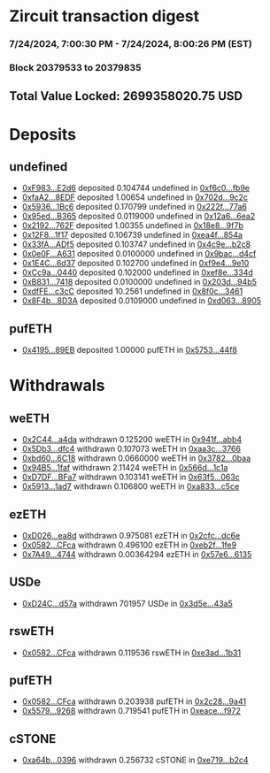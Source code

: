 # Zircuit transaction digest
### 7/24/2024, 7:00:30 PM - 7/24/2024, 8:00:26 PM (EST)
### Block 20379533 to 20379835

## Total Value Locked: 2699358020.75 USD

# Deposits
## undefined
- [0xF983...E2d6](https://etherscan.io/address/0xF983F09638AE220e9412949917Cf898C767BE2d6) deposited 0.104744 undefined in [0xf6c0...fb9e](https://etherscan.io/tx/0xF983F09638AE220e9412949917Cf898C767BE2d6)
- [0xfaA2...8EDF](https://etherscan.io/address/0xfaA2Fd21Df0Fa843dA19C8b083F596d067738EDF) deposited 1.00654 undefined in [0x702d...9c2c](https://etherscan.io/tx/0xfaA2Fd21Df0Fa843dA19C8b083F596d067738EDF)
- [0x5936...1Bc6](https://etherscan.io/address/0x5936dC518B381926195032ACbbFdaA85532e1Bc6) deposited 0.170799 undefined in [0x222f...77a6](https://etherscan.io/tx/0x5936dC518B381926195032ACbbFdaA85532e1Bc6)
- [0x95ed...B365](https://etherscan.io/address/0x95ed1Df3FDeD6B49e235b07dF2F76344EB5BB365) deposited 0.0119000 undefined in [0x12a6...6ea2](https://etherscan.io/tx/0x95ed1Df3FDeD6B49e235b07dF2F76344EB5BB365)
- [0x2192...762F](https://etherscan.io/address/0x2192260FB299D429C2a543c028B3AF96d62A762F) deposited 1.00355 undefined in [0x18e8...9f7b](https://etherscan.io/tx/0x2192260FB299D429C2a543c028B3AF96d62A762F)
- [0x12F8...1f17](https://etherscan.io/address/0x12F8B325b797Ef5B61a15Ca0885993791e2a1f17) deposited 0.106739 undefined in [0xea4f...854a](https://etherscan.io/tx/0x12F8B325b797Ef5B61a15Ca0885993791e2a1f17)
- [0x33fA...ADf5](https://etherscan.io/address/0x33fA83e5622d32974e09d5993f47c0eBF6FCADf5) deposited 0.103747 undefined in [0x4c9e...b2c8](https://etherscan.io/tx/0x33fA83e5622d32974e09d5993f47c0eBF6FCADf5)
- [0x0e0F...A631](https://etherscan.io/address/0x0e0Fb7cD91964EC8A6CC4DA31702483c1592A631) deposited 0.0100000 undefined in [0x9bac...d4cf](https://etherscan.io/tx/0x0e0Fb7cD91964EC8A6CC4DA31702483c1592A631)
- [0x1E4C...6d37](https://etherscan.io/address/0x1E4CB8D7C390e9a414ac211135C3CF23Db816d37) deposited 0.102700 undefined in [0xf9e4...9e10](https://etherscan.io/tx/0x1E4CB8D7C390e9a414ac211135C3CF23Db816d37)
- [0xCc9a...0440](https://etherscan.io/address/0xCc9a0E2DeDddccEE6e8D09e82e79d08888fc0440) deposited 0.102000 undefined in [0xef8e...334d](https://etherscan.io/tx/0xCc9a0E2DeDddccEE6e8D09e82e79d08888fc0440)
- [0xB831...7418](https://etherscan.io/address/0xB831cf5a3b42b6ea5E87DEa7C9f108d6eA427418) deposited 0.0100000 undefined in [0x203d...94b5](https://etherscan.io/tx/0xB831cf5a3b42b6ea5E87DEa7C9f108d6eA427418)
- [0xdfFE...c3cC](https://etherscan.io/address/0xdfFEF5d853E5E1DaD3B909E37Ba2DAE94087c3cC) deposited 10.2561 undefined in [0x8f0c...3461](https://etherscan.io/tx/0xdfFEF5d853E5E1DaD3B909E37Ba2DAE94087c3cC)
- [0x8F4b...8D3A](https://etherscan.io/address/0x8F4b3C9a7D6faBdAC41Ed1A0D07738Ac71058D3A) deposited 0.0109000 undefined in [0xd063...8905](https://etherscan.io/tx/0x8F4b3C9a7D6faBdAC41Ed1A0D07738Ac71058D3A)
## pufETH
- [0x4195...89EB](https://etherscan.io/address/0x41953a807a5a1dcd1f171f443aF72381fBcC89EB) deposited 1.00000 pufETH in [0x5753...44f8](https://etherscan.io/tx/0x41953a807a5a1dcd1f171f443aF72381fBcC89EB)
# Withdrawals
## weETH
- [0x2C44...a4da](https://etherscan.io/address/0x2C44cc21fdB359c5fe7D131eE2bc6124D9eCa4da) withdrawn 0.125200 weETH in [0x941f...abb4](https://etherscan.io/tx/0x2C44cc21fdB359c5fe7D131eE2bc6124D9eCa4da)
- [0x5Db3...dfc4](https://etherscan.io/address/0x5Db33A6038ab756dd7847E42f76b1e377644dfc4) withdrawn 0.107073 weETH in [0xaa3c...3766](https://etherscan.io/tx/0x5Db33A6038ab756dd7847E42f76b1e377644dfc4)
- [0xbd60...6C18](https://etherscan.io/address/0xbd603e15c907793ab7d5F8AF0782F9e92fb76C18) withdrawn 0.0660000 weETH in [0x3782...0baa](https://etherscan.io/tx/0xbd603e15c907793ab7d5F8AF0782F9e92fb76C18)
- [0x94B5...1faf](https://etherscan.io/address/0x94B5D25964Fe7aBF11AE5399AE1eB61dE7151faf) withdrawn 2.11424 weETH in [0x566d...1c1a](https://etherscan.io/tx/0x94B5D25964Fe7aBF11AE5399AE1eB61dE7151faf)
- [0xD7DF...BFa7](https://etherscan.io/address/0xD7DF7E085214743530afF339aFC420c7c720BFa7) withdrawn 0.103141 weETH in [0x63f5...063c](https://etherscan.io/tx/0xD7DF7E085214743530afF339aFC420c7c720BFa7)
- [0x5913...1ad7](https://etherscan.io/address/0x5913eF48884f375FAa43e320377cf02C6b1B1ad7) withdrawn 0.106800 weETH in [0xa833...c5ce](https://etherscan.io/tx/0x5913eF48884f375FAa43e320377cf02C6b1B1ad7)
## ezETH
- [0xD026...ea8d](https://etherscan.io/address/0xD026E1C0b078B75D04356546f1a13a99aB5bea8d) withdrawn 0.975081 ezETH in [0x2cfc...dc6e](https://etherscan.io/tx/0xD026E1C0b078B75D04356546f1a13a99aB5bea8d)
- [0x0582...CFca](https://etherscan.io/address/0x05820aCa1eAFFF60D6233CD8668c481c80c8CFca) withdrawn 0.496100 ezETH in [0xeb2f...1fe9](https://etherscan.io/tx/0x05820aCa1eAFFF60D6233CD8668c481c80c8CFca)
- [0x7A49...4744](https://etherscan.io/address/0x7A493Be5c2ce014cD049Bf178a1ac0Db1B434744) withdrawn 0.00364294 ezETH in [0x57e6...6135](https://etherscan.io/tx/0x7A493Be5c2ce014cD049Bf178a1ac0Db1B434744)
## USDe
- [0xD24C...d57a](https://etherscan.io/address/0xD24Cfe2d0fa81369ca6291c28ac5426e16B6d57a) withdrawn 701957 USDe in [0x3d5e...43a5](https://etherscan.io/tx/0xD24Cfe2d0fa81369ca6291c28ac5426e16B6d57a)
## rswETH
- [0x0582...CFca](https://etherscan.io/address/0x05820aCa1eAFFF60D6233CD8668c481c80c8CFca) withdrawn 0.119536 rswETH in [0xe3ad...1b31](https://etherscan.io/tx/0x05820aCa1eAFFF60D6233CD8668c481c80c8CFca)
## pufETH
- [0x0582...CFca](https://etherscan.io/address/0x05820aCa1eAFFF60D6233CD8668c481c80c8CFca) withdrawn 0.203938 pufETH in [0x2c28...9a41](https://etherscan.io/tx/0x05820aCa1eAFFF60D6233CD8668c481c80c8CFca)
- [0x5579...9268](https://etherscan.io/address/0x55794C4bDABE025c6ddF71EED2467a5EB28B9268) withdrawn 0.719541 pufETH in [0xeace...f972](https://etherscan.io/tx/0x55794C4bDABE025c6ddF71EED2467a5EB28B9268)
## cSTONE
- [0xa64b...0396](https://etherscan.io/address/0xa64bb28BEe2AE56757797f88eB36BEbBdB750396) withdrawn 0.256732 cSTONE in [0xe719...b2c4](https://etherscan.io/tx/0xa64bb28BEe2AE56757797f88eB36BEbBdB750396)

